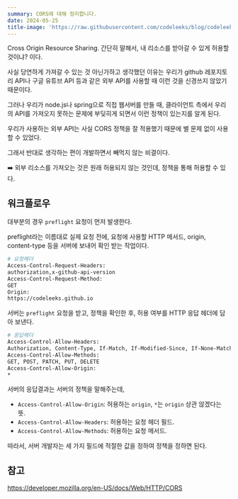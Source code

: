 ```yaml
---
summary: CORS에 대해 정리합니다.
date: 2024-05-25
title-image: 'https://raw.githubusercontent.com/codeleeks/blog/codeleeks-images/web-terminology/CORS/title.png'
---
```


Cross Origin Resource Sharing. 간단히 말해서, 내 리소스를 받아갈 수 있게 허용할 것이냐? 이다.

사실 당연하게 가져갈 수 있는 것 아닌가하고 생각했던 이유는 우리가 github 레포지토리 API나 구글 유튜브 API 등과 같은 외부 API를 사용할 때 이런 것을 신경쓰지 않았기 때문이다.

그러나 우리가 node.js나 spring으로 직접 웹서버를 만들 때, 클라이언트 측에서 우리의 API를 가져오지 못하는 문제에 부딪히게 되면서 이런 정책이 있는지를 알게 된다.

우리가 사용하는 외부 API는 사실 CORS 정책을 잘 적용했기 때문에 별 문제 없이 사용할 수 있었다.

그래서 반대로 생각하는 편이 개발하면서 빼먹지 않는 비결이다.

➡️ 외부 리소스를 가져오는 것은 원래 허용되지 않는 것인데, 정책을 통해 허용할 수 있다.

## 워크플로우

대부분의 경우 `preflight` 요청이 먼저 발생한다.

preflight라는 이름대로 실제 요청 전에, 요청에 사용할 HTTP 메서드, origin, content-type 등을 서버에 보내어 확인 받는 작업이다.

```bash
# 요청헤더
Access-Control-Request-Headers:
authorization,x-github-api-version
Access-Control-Request-Method:
GET
Origin:
https://codeleeks.github.io
```

서버는 `preflight` 요청을 받고, 정책을 확인한 후, 허용 여부를 HTTP 응답 헤더에 담아 보낸다.

```bash
# 응답헤더
Access-Control-Allow-Headers:
Authorization, Content-Type, If-Match, If-Modified-Since, If-None-Match, If-Unmodified-Since, Accept-Encoding, X-GitHub-OTP, X-Requested-With, User-Agent, GraphQL-Features, X-Github-Next-Global-ID, X-GitHub-Api-Version
Access-Control-Allow-Methods:
GET, POST, PATCH, PUT, DELETE
Access-Control-Allow-Origin:
*
```

서버의 응답결과는 서버의 정책을 말해주는데,

- `Access-Control-Allow-Origin`: 허용하는 `origin`, `*`는 `origin` 상관 않겠다는 뜻.
- `Access-Control-Allow-Headers`: 허용하는 요청 헤더 필드.
- `Access-Control-Allow-Methods`: 허용하는 요청 메서드.

따라서, 서버 개발자는 세 가지 필드에 적절한 값을 정하여 정책을 정하면 된다.

## 참고

https://developer.mozilla.org/en-US/docs/Web/HTTP/CORS

